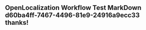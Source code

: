 <properties
ms.topic="hero-topic"
ms.test1="hero-topic"
ms.test2="test"/>

## OpenLocalization Workflow Test MarkDown d60ba4ff-7467-4496-81e9-24916a9ecc33 thanks!
